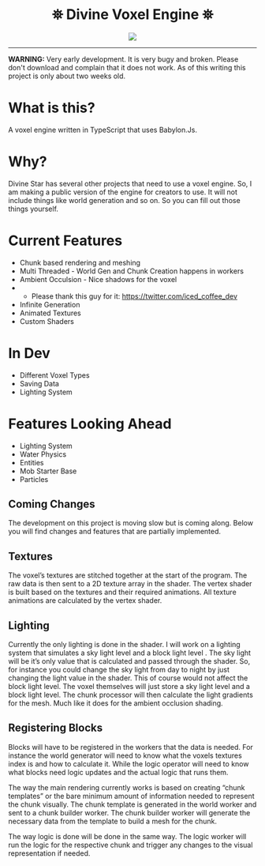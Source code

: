 <h1 align="center">
 ⛯ Divine Voxel Engine ⛯
</h1>
 
<p align="center">
<img src="https://divinestarapparel.com/wp-content/uploads/2021/02/logo-small.png"/>
</p>


---

__WARNING:__
Very early development. It is very bugy and broken. Please don't download and complain that
it does not work. As of this writing this project is only about two weeks old.

# What is this?

A voxel engine written in TypeScript that uses Babylon.Js. 

# Why?

Divine Star has several other projects that need to use a voxel engine. So, I am making a 
public version of the engine for creators to use. It will not include things like world 
generation and so on. So you can fill out those things yourself. 

# Current Features

- Chunk based rendering and meshing
- Multi Threaded - World Gen and Chunk Creation happens in workers
- Ambient Occulsion - Nice shadows for the voxel 
- - Please thank this guy for it: https://twitter.com/iced_coffee_dev
- Infinite Generation
- Animated Textures
- Custom Shaders

# In Dev

- Different Voxel Types
- Saving Data
- Lighting System

# Features Looking Ahead 

- Lighting System 
- Water Physics
- Entities
- Mob Starter Base
- Particles 

## Coming Changes

The development on this project is moving slow but is coming along. Below you will find changes and features that are partially implemented. 

## Textures

The voxel’s textures are stitched together at the start of the program. The raw data is then sent to a 2D texture array in the shader. The vertex shader is built based on the textures and their required animations. All texture animations are calculated by the vertex shader. 

## Lighting

Currently the only lighting is done in the shader. I will work on a lighting system that simulates a sky light level and a block light level . The sky light will be it’s only value that is calculated and passed through the shader. So, for instance you could change the sky light from day to night by just changing the light value in the shader. This of course would not affect the block light level. 
The voxel themselves will just store a sky light level and a block light level. The chunk processor will then calculate the light gradients for the mesh. Much like it does for the ambient occlusion shading. 

## Registering Blocks

Blocks will have to be registered in the workers that the data is needed. For instance the world generator will need to know what the voxels textures index is and how to calculate it. While the logic operator will need to know what blocks need logic updates and the actual logic that runs them. 

The way the main rendering currently works is based on creating “chunk templates” or the bare minimum amount of information needed to represent the chunk visually. The chunk template is generated in the world worker and sent to a chunk builder worker. The chunk builder worker will generate the necessary data from the template to build a mesh for the chunk. 

The way logic is done will be done in the same way. The logic worker will run the logic for the respective chunk and trigger any changes to the visual representation if needed. 



